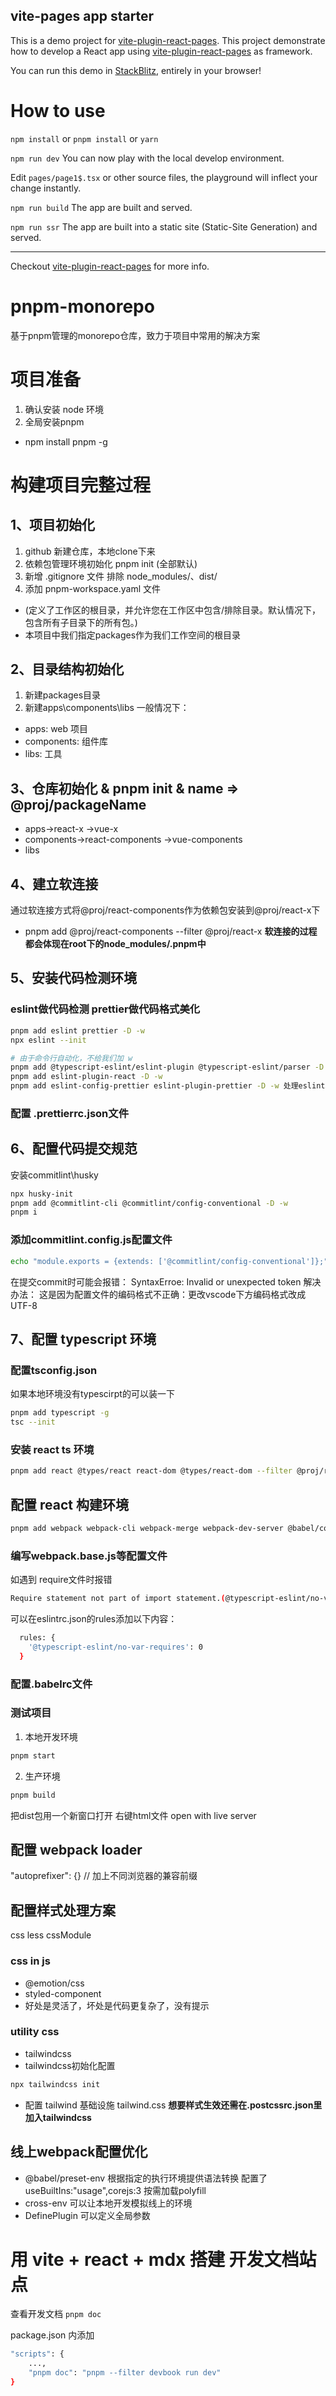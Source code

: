 ## vite-pages app starter

This is a demo project for [vite-plugin-react-pages](https://github.com/vitejs/vite-plugin-react-pages).
This project demonstrate how to develop a React app using [vite-plugin-react-pages](https://github.com/vitejs/vite-plugin-react-pages) as framework.

You can run this demo in [StackBlitz](https://stackblitz.com/fork/github/vitejs/vite-plugin-react-pages/tree/main/packages/create-project/template-app?file=README.md&terminal=dev), entirely in your browser!

# How to use

`npm install` or `pnpm install` or `yarn`

`npm run dev` You can now play with the local develop environment.

Edit `pages/page1$.tsx` or other source files, the playground will inflect your change instantly.

`npm run build` The app are built and served.

`npm run ssr` The app are built into a static site (Static-Site Generation) and served.

---

Checkout [vite-plugin-react-pages](https://github.com/vitejs/vite-plugin-react-pages) for more info.

# pnpm-monorepo
基于pnpm管理的monorepo仓库，致力于项目中常用的解决方案

# 项目准备
1. 确认安装 node 环境
2. 全局安装pnpm 
* npm install pnpm -g

# 构建项目完整过程

## 1、项目初始化
1. github 新建仓库，本地clone下来
2. 依赖包管理环境初始化 pnpm init (全部默认)
3. 新增 .gitignore 文件 排除 node_modules/、dist/
4. 添加 pnpm-workspace.yaml 文件
- (定义了工作区的根目录，并允许您在工作区中包含/排除目录。默认情况下，包含所有子目录下的所有包。)
- 本项目中我们指定packages作为我们工作空间的根目录

## 2、目录结构初始化
1. 新建packages目录
2. 新建apps\components\libs
一般情况下：
- apps: web 项目
- components: 组件库
- libs: 工具
  
## 3、仓库初始化 & pnpm init & name => @proj/packageName
- apps->react-x
      ->vue-x
- components->react-components
            ->vue-components
- libs

## 4、建立软连接
通过软连接方式将@proj/react-components作为依赖包安装到@proj/react-x下
* pnpm add @proj/react-components --filter @proj/react-x
**软连接的过程都会体现在root下的node_modules/.pnpm中**

## 5、安装代码检测环境
### eslint做代码检测 prettier做代码格式美化
```bash
pnpm add eslint prettier -D -w
npx eslint --init

# 由于命令行自动化，不给我们加 w
pnpm add @typescript-eslint/eslint-plugin @typescript-eslint/parser -D -w
pnpm add eslint-plugin-react -D -w
pnpm add eslint-config-prettier eslint-plugin-prettier -D -w 处理eslint和prettier的冲突
```
### 配置 .prettierrc.json文件

## 6、配置代码提交规范
安装commitlint\husky
```bash
npx husky-init
pnpm add @commitlint-cli @commitlint/config-conventional -D -w
pnpm i 
```

### 添加commitlint.config.js配置文件
```bash
echo "module.exports = {extends: ['@commitlint/config-conventional']};" > commitlint.config.js
```
在提交commit时可能会报错： SyntaxErroe: Invalid or unexpected token
解决办法：
这是因为配置文件的编码格式不正确：更改vscode下方编码格式改成 UTF-8

## 7、配置 typescript 环境
### 配置tsconfig.json
如果本地环境没有typescirpt的可以装一下
```bash
pnpm add typescript -g
tsc --init
```

### 安装 react ts 环境
```bash
pnpm add react @types/react react-dom @types/react-dom --filter @proj/react-x
```

## 配置 react 构建环境
```bash
pnpm add webpack webpack-cli webpack-merge webpack-dev-server @babel/core @babel/preset-react @babel/preset-typescript babel-loader css-loader less style-loader less-loader postcss postcss-loader tailwindcss autoprefixer html-webpack-plugin cross-env -D --filter @proj/react-x
```

### 编写webpack.base.js等配置文件
如遇到 require文件时报错
```bash
Require statement not part of import statement.(@typescript-eslint/no-var-requires)
```
可以在eslintrc.json的rules添加以下内容：
```bash
  rules: {
    '@typescript-eslint/no-var-requires': 0
  }
```

### 配置.babelrc文件

### 测试项目
1. 本地开发环境
```bash
pnpm start 
```
2. 生产环境
```bash
pnpm build
```
把dist包用一个新窗口打开
右键html文件 open with live server

## 配置 webpack loader
"autoprefixer": {} // 加上不同浏览器的兼容前缀

## 配置样式处理方案
css
less
cssModule

### css in js 
- @emotion/css 
- styled-component
- 好处是灵活了，坏处是代码更复杂了，没有提示

### utility css
- tailwindcss 
- tailwindcss初始化配置
```bash
npx tailwindcss init
```
- 配置 tailwind 基础设施 tailwind.css
**想要样式生效还需在.postcssrc.json里加入tailwindcss**

## 线上webpack配置优化
- @babel/preset-env 根据指定的执行环境提供语法转换 配置了useBuiltIns:"usage",corejs:3 按需加载polyfill
- cross-env 可以让本地开发模拟线上的环境
- DefinePlugin 可以定义全局参数

# 用 vite + react + mdx 搭建 开发文档站点
查看开发文档 `pnpm doc`

package.json 内添加
```bash 
"scripts": {
    ...,
    "pnpm doc": "pnpm --filter devbook run dev"
}
```

